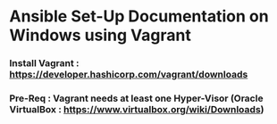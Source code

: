 # Ansible Set-Up Documentation on Windows using Vagrant

### Install Vagrant : https://developer.hashicorp.com/vagrant/downloads 

### Pre-Req : Vagrant needs at least one Hyper-Visor (Oracle VirtualBox : https://www.virtualbox.org/wiki/Downloads)
